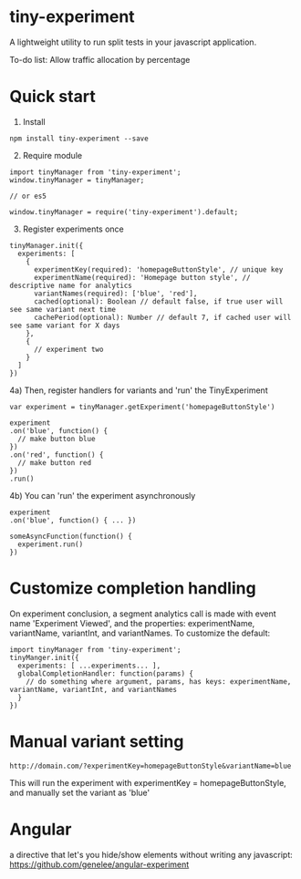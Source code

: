 # tiny-experiment

A lightweight utility to run split tests in your javascript application.

To-do list:
Allow traffic allocation by percentage


# Quick start

1) Install
```
npm install tiny-experiment --save
```

2) Require module
```
import tinyManager from 'tiny-experiment';
window.tinyManager = tinyManager;

// or es5

window.tinyManager = require('tiny-experiment').default;

```

3) Register experiments once
```
tinyManager.init({
  experiments: [
    {
      experimentKey(required): 'homepageButtonStyle', // unique key
      experimentName(required): 'Homepage button style', // descriptive name for analytics
      variantNames(required): ['blue', 'red'],
      cached(optional): Boolean // default false, if true user will see same variant next time
      cachePeriod(optional): Number // default 7, if cached user will see same variant for X days
    },
    {
      // experiment two
    }
  ]
})
```

4a) Then, register handlers for variants and 'run' the TinyExperiment
```
var experiment = tinyManager.getExperiment('homepageButtonStyle')

experiment
.on('blue', function() {
  // make button blue
})
.on('red', function() {
  // make button red
})
.run()
```

4b) You can 'run' the experiment asynchronously
```
experiment
.on('blue', function() { ... })

someAsyncFunction(function() {
  experiment.run()
})
```

# Customize completion handling

On experiment conclusion, a segment analytics call is made with event name 'Experiment Viewed', and the properties: experimentName, variantName, variantInt, and variantNames. To customize the default:

```
import tinyManager from 'tiny-experiment';
tinyManger.init({
  experiments: [ ...experiments... ],
  globalCompletionHandler: function(params) {
    // do something where argument, params, has keys: experimentName, variantName, variantInt, and variantNames
  }
})
```

# Manual variant setting

```
http://domain.com/?experimentKey=homepageButtonStyle&variantName=blue
```

This will run the experiment with experimentKey = homepageButtonStyle, and manually set the variant as 'blue'

# Angular 

a directive that let's you hide/show elements without writing any javascript: https://github.com/genelee/angular-experiment
